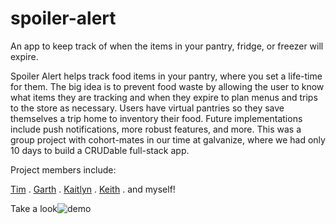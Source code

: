 # spoiler-alert
An app to keep track of when the items in your pantry, fridge, or freezer will expire.

Spoiler Alert helps track food items in your pantry, where you set a life-time for them. The big idea is to prevent food waste by allowing the user to know what items they are tracking and when they expire to plan menus and trips to the store as necessary. Users have virtual pantries so they save themselves a trip home to inventory their food. Future implementations include push notifications, more robust features, and more. This was a group project with cohort-mates in our time at galvanize, where we had only 10 days to build a CRUDable full-stack app.  


Project members include:

[Tim](https://github.com/yhtomitim) . 
[Garth]() . 
[Kaitlyn](https://github.com/kaitlinramirez) . 
[Keith](https://github.com/joneskc) . 
and myself!  


Take a look![demo](https://s19.postimg.cc/s0somr51f/spoiler-alert-demo-img.png)

